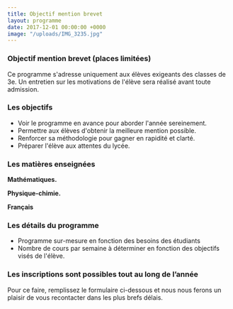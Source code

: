 ```yaml
---
title: Objectif mention brevet
layout: programme
date: 2017-12-01 00:00:00 +0000
image: "/uploads/IMG_3235.jpg"
---
```

### Objectif mention brevet (places limitées)

Ce programme s'adresse uniquement aux élèves exigeants des classes de  3e. Un entretien sur les motivations de l'élève sera réalisé avant toute admission.

### Les objectifs

* Voir le programme en avance pour aborder l'année sereinement.
* Permettre aux élèves d'obtenir la meilleure mention possible.
* Renforcer sa méthodologie pour gagner en rapidité et clarté.
* Préparer l'élève aux attentes du lycée.

### Les matières enseignées

**Mathématiques.**

**Physique-chimie.**

**Français**

### Les détails du programme

* Programme sur-mesure en fonction des besoins des étudiants
* Nombre de cours par semaine à déterminer en fonction des objectifs visés de l'élève.

### **Les inscriptions sont possibles tout au long de l’année**

Pour ce faire, remplissez le formulaire ci-dessous et nous nous ferons un plaisir de vous recontacter dans les plus brefs délais.